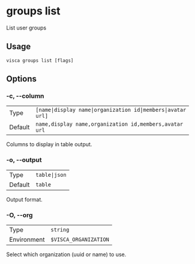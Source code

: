# groups list

List user groups

## Usage

```console
visca groups list [flags]
```

## Options

### -c, --column

|         |                                                                         |
| ------- | ----------------------------------------------------------------------- |
| Type    | <code>[name\|display name\|organization id\|members\|avatar url]</code> |
| Default | <code>name,display name,organization id,members,avatar url</code>       |

Columns to display in table output.

### -o, --output

|         |                          |
| ------- | ------------------------ |
| Type    | <code>table\|json</code> |
| Default | <code>table</code>       |

Output format.

### -O, --org

|             |                                  |
| ----------- | -------------------------------- |
| Type        | <code>string</code>              |
| Environment | <code>$VISCA_ORGANIZATION</code> |

Select which organization (uuid or name) to use.
